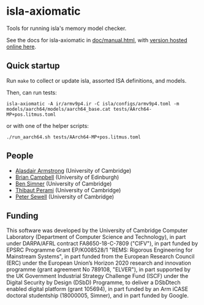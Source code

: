 # isla-axiomatic


Tools for running isla's memory model checker.

See the docs for isla-axiomatic in [doc/manual.html](doc/manual.html), with [version hosted online here](https://www.cl.cam.ac.uk/~bs630/rems-project/isla-axiomatic/manual.html).

## Quick startup

Run `make` to collect or update isla, assorted ISA definitions, and models.

Then, can run tests:

```
isla-axiomatic -A ir/armv9p4.ir -C isla/configs/armv9p4.toml -m models/aarch64/models/aarch64_base.cat tests/AArch64-MP+pos.litmus.toml
```

or with one of the helper scripts:

```
./run_aarch64.sh tests/AArch64-MP+pos.litmus.toml
```


## People

- [Alasdair Armstrong](http://alasdair.io/") (University of Cambridge)
- [Brian Campbell](http://homepages.inf.ed.ac.uk/bcampbe2/) (University of Edinburgh)
- [Ben Simner](https://www.cl.cam.ac.uk/~bs630/) (University of Cambridge)
- [Thibaut Perami](https://www.cst.cam.ac.uk/people/tp496) (University of Cambridge)
- [Peter Sewell](https://www.cl.cam.ac.uk/~pes20/) (University of Cambridge)

## Funding

This software was developed by the University of Cambridge Computer
Laboratory (Department of Computer Science and Technology), in part
under DARPA/AFRL contract FA8650-18-C-7809 ("CIFV"), in part funded by
EPSRC Programme Grant EP/K008528/1 "REMS: Rigorous Engineering for
Mainstream Systems", in part funded from the European Research Council
(ERC) under the European Union’s Horizon 2020 research and innovation
programme (grant agreement No 789108, "ELVER"), in part supported by
the UK Government Industrial Strategy Challenge Fund (ISCF) under the
Digital Security by Design (DSbD) Programme, to deliver a DSbDtech
enabled digital platform (grant 105694), in part funded by an Arm
iCASE doctoral studentship (18000005, Simner), and in part funded by
Google.
